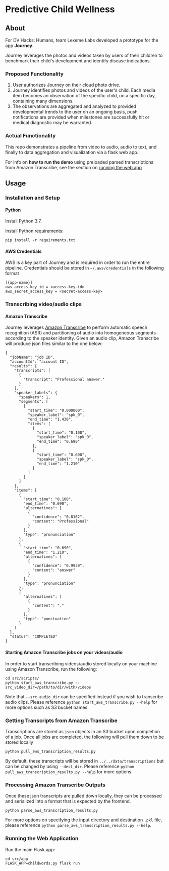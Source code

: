 # Predictive Child Wellness

## About

For DV Hacks: Humans, team Lexeme Labs developed a prototype for the app **Journey**.

Journey leverages the photos and videos taken by users of their children to benchmark their child's development and identify disease indications.

### Proposed Functionality
1. User authorizes Journey on their cloud photo drive.
2. Journey identifies photos and videos of the user's child. Each media item becomes an observation of the specific child, on a specific day, containing many dimensions. 
3. The observations are aggregated and analyzed to provided developmental trends to the user on an ongoing basis, push notifications are provided when milestones are successfully hit or medical diagnostic may be warranted.

### Actual Functionality

This repo demonstrates a pipeline from video to audio, audio to text, and finally to data aggregation and visualization via a flask web app.

For info on **how to run the demo** using preloaded parsed transcriptions from Amazon Transcribe, see the section on [running the web app](#running-the-web-application)
 

## Usage

### Installation and Setup

#### Python

Install Python 3.7.

Install Python requirements:
```
pip install -r requirements.txt
```

#### AWS Credentials

AWS is a key part of Journey and is required in order to run the entire pipeline. Credentials should be stored in `~/.aws/credentials` in the following format

```
[{app-name}]
aws_access_key_id = <access-key-id>
aws_secret_access_key = <secret-access-key>
```

### Transcribing video/audio clips

#### Amazon Transcribe

Journey leverages [Amazon Transcribe](https://aws.amazon.com/transcribe/) to perform automatic speech recognition (ASR) and partitioning of audio into homogeneous segments according to the speaker identity. Given an audio clip, Amazon Transcribe will produce json files similar to the one below:

```
{
  "jobName": "job ID",
  "accountId": "account ID",
  "results": {
    "transcripts": [
      {
        "transcript": "Professional answer."
      }
    ],
    "speaker_labels": {
      "speakers": 1,
      "segments": [
        {
          "start_time": "0.000000",
          "speaker_label": "spk_0",
          "end_time": "1.430",
          "items": [
            {
              "start_time": "0.100",
              "speaker_label": "spk_0",
              "end_time": "0.690"
            },
            {
              "start_time": "0.690",
              "speaker_label": "spk_0",
              "end_time": "1.210"
            }
          ]
        }
      ]
    },
    "items": [
      {
        "start_time": "0.100",
        "end_time": "0.690",
        "alternatives": [
          {
            "confidence": "0.8162",
            "content": "Professional"
          }
        ],
        "type": "pronunciation"
      },
      {
        "start_time": "0.690",
        "end_time": "1.210",
        "alternatives": [
          {
            "confidence": "0.9939",
            "content": "answer"
          }
        ],
        "type": "pronunciation"
      },
      {
        "alternatives": [
          {
            "content": "."
          }
        ],
        "type": "punctuation"
      }
    ]
  },
  "status": "COMPLETED"
}
``` 

#### Starting Amazon Transcribe jobs on your videos/audio

In order to start transcribing videos/audio stored locally on your machine using Amazon Transcribe, run the following:

```
cd src/scripts/
python start_aws_transcribe.py --src_video_dir=/path/to/dir/with/videos
```

Note that `--src_audio_dir` can be specified instead if you wish to transcribe audio clips. Please reference `python start_aws_transcribe.py --help` for more options such as S3 bucket names.

### Getting Transcripts from Amazon Transcribe

Transcriptions are stored as `json` objects in an S3 bucket upon completion of a job. Once all jobs are completed, the following will pull them down to be stored locally

```
python pull_aws_transcription_results.py 
```

By default, these transcripts will be stored in `../../data/transcriptions` but can be changed by using `--dest_dir`. Please reference `python pull_aws_transcription_results.py --help` for more options.

### Processing Amazon Transcribe Outputs

Once these json transcripts are pulled down locally, they can be processed and serialized into a format that is expected by the frontend.

```
python parse_aws_transcription_results.py
```

For more options on specifying the input directory and destination `.pkl` file, please reference `python parse_aws_transcription_results.py --help`.

### Running the Web Application

Run the main Flask app:
```
cd src/app
FLASK_APP=childwords.py flask run
```
